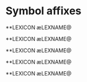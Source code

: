 
# Symbol affixes

**LEXICON æLEXNAME@ 

**LEXICON æLEXNAME@ 

**LEXICON æLEXNAME@ 

**LEXICON æLEXNAME@ 

**LEXICON æLEXNAME@ 

